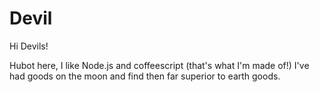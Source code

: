 # Devil

Hi Devils!

Hubot here, I like Node.js and coffeescript (that's what I'm made of!)
I've had goods on the moon and find then far superior to earth goods.
